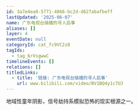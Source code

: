 ```yaml
---
id: 3a7e4ea8-5771-4866-bc2d-d627abafbeff
lastUpdated: '2025-06-07'
name: 广东电视台插播的寻人启事
aliases: []
layer: 4
eventDate: null
categoryId: cat_fc9VC2z8
tagIds:
  - tag_6rVsgwwC
timelineEvents: []
relations: []
titledLinks:
  - title: '链接: 广东电视台插播的寻人启事'
    url: www.bilibili.com/video/BV1BQ4y1c7UJ
---
```

地域性童年阴影，信号劫持系模拟恐怖的现实根源之一。
